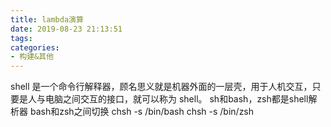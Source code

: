 ```yaml
---
title: lambda演算
date: 2019-08-23 21:13:51
tags:
categories: 
- 构建&其他
---
```

shell 是一个命令行解释器，顾名思义就是机器外面的一层壳，用于人机交互，只要是人与电脑之间交互的接口，就可以称为 shell。
sh和bash，zsh都是shell解析器
bash和zsh之间切换
chsh -s /bin/bash
chsh -s /bin/zsh